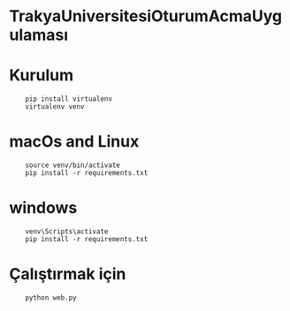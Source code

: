# TrakyaUniversitesiOturumAcmaUygulaması

# Kurulum

        pip install virtualenv 
        virtualenv venv

# macOs and Linux
        source venv/bin/activate
        pip install -r requirements.txt
# windows
        venv\Scripts\activate
        pip install -r requirements.txt


        
        
#   Çalıştırmak için
        python web.py
